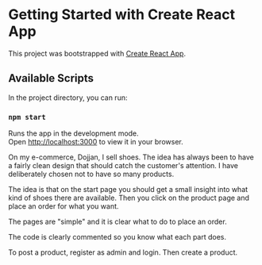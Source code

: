 # Getting Started with Create React App

This project was bootstrapped with [Create React App](https://github.com/facebook/create-react-app).

## Available Scripts

In the project directory, you can run:

### `npm start`

Runs the app in the development mode.\
Open [http://localhost:3000](http://localhost:3000) to view it in your browser.


On my e-commerce, Dojjan, I sell shoes. The idea has always been to have a fairly clean design that should catch the customer's attention. I have deliberately chosen not to have so many products.

The idea is that on the start page you should get a small insight into what kind of shoes there are available. Then you click on the product page and place an order for what you want.

The pages are "simple" and it is clear what to do to place an order.

The code is clearly commented so you know what each part does.

To post a product, register as admin and login. Then create a product. 







